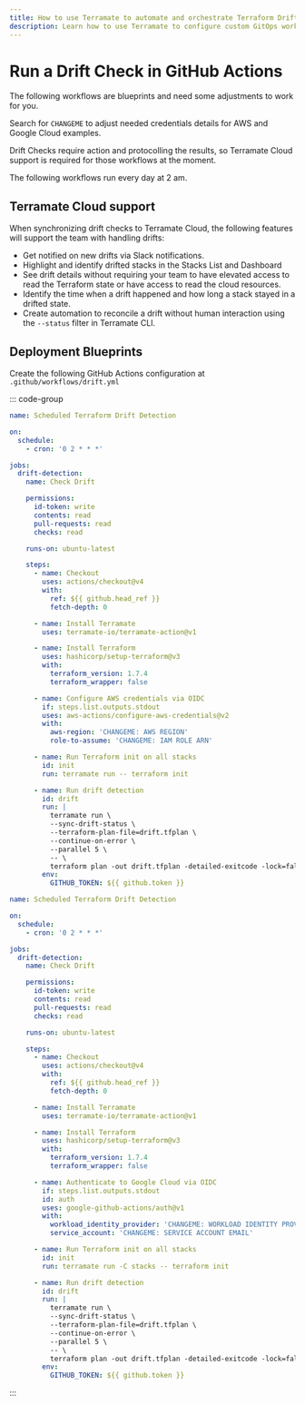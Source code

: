 ```yaml
---
title: How to use Terramate to automate and orchestrate Terraform Drift Checks in GitHub Actions
description: Learn how to use Terramate to configure custom GitOps workflows to automate and orchestrate Terraform and OpenTofu Drift Checks in GitHub Actions.
---
```


# Run a Drift Check in GitHub Actions

The following workflows are blueprints and need some adjustments to work for you.

Search for `CHANGEME` to adjust needed credentials details for AWS and Google Cloud examples.

Drift Checks require action and protocolling the results, so Terramate Cloud support is required for those workflows at the moment.

The following workflows run every day at 2 am.

## Terramate Cloud support

When synchronizing drift checks to Terramate Cloud, the following features will support the team with handling drifts:

- Get notified on new drifts via Slack notifications.
- Highlight and identify drifted stacks in the Stacks List and Dashboard
- See drift details without requiring your team to have elevated access to read the Terraform state or have access to read the cloud resources.
- Identify the time when a drift happened and how long a stack stayed in a drifted state.
- Create automation to reconcile a drift without human interaction using the `--status` filter in Terramate CLI.

## Deployment Blueprints

Create the following GitHub Actions configuration at `.github/workflows/drift.yml`

::: code-group

```yml [ AWS + Terramate Cloud ]
name: Scheduled Terraform Drift Detection

on:
  schedule:
    - cron: '0 2 * * *'

jobs:
  drift-detection:
    name: Check Drift

    permissions:
      id-token: write
      contents: read
      pull-requests: read
      checks: read

    runs-on: ubuntu-latest

    steps:
      - name: Checkout
        uses: actions/checkout@v4
        with:
          ref: ${{ github.head_ref }}
          fetch-depth: 0

      - name: Install Terramate
        uses: terramate-io/terramate-action@v1

      - name: Install Terraform
        uses: hashicorp/setup-terraform@v3
        with:
          terraform_version: 1.7.4
          terraform_wrapper: false

      - name: Configure AWS credentials via OIDC
        if: steps.list.outputs.stdout
        uses: aws-actions/configure-aws-credentials@v2
        with:
          aws-region: 'CHANGEME: AWS REGION'
          role-to-assume: 'CHANGEME: IAM ROLE ARN'

      - name: Run Terraform init on all stacks
        id: init
        run: terramate run -- terraform init

      - name: Run drift detection
        id: drift
        run: |
          terramate run \
          --sync-drift-status \
          --terraform-plan-file=drift.tfplan \
          --continue-on-error \
          --parallel 5 \
          -- \
          terraform plan -out drift.tfplan -detailed-exitcode -lock=false
        env:
          GITHUB_TOKEN: ${{ github.token }}
```

```yml [ GCP + Terramate Cloud ]
name: Scheduled Terraform Drift Detection

on:
  schedule:
    - cron: '0 2 * * *'

jobs:
  drift-detection:
    name: Check Drift

    permissions:
      id-token: write
      contents: read
      pull-requests: read
      checks: read

    runs-on: ubuntu-latest

    steps:
      - name: Checkout
        uses: actions/checkout@v4
        with:
          ref: ${{ github.head_ref }}
          fetch-depth: 0

      - name: Install Terramate
        uses: terramate-io/terramate-action@v1

      - name: Install Terraform
        uses: hashicorp/setup-terraform@v3
        with:
          terraform_version: 1.7.4
          terraform_wrapper: false

      - name: Authenticate to Google Cloud via OIDC
        if: steps.list.outputs.stdout
        id: auth
        uses: google-github-actions/auth@v1
        with:
          workload_identity_provider: 'CHANGEME: WORKLOAD IDENTITY PROVIDER ID'
          service_account: 'CHANGEME: SERVICE ACCOUNT EMAIL'

      - name: Run Terraform init on all stacks
        id: init
        run: terramate run -C stacks -- terraform init

      - name: Run drift detection
        id: drift
        run: |
          terramate run \
          --sync-drift-status \
          --terraform-plan-file=drift.tfplan \
          --continue-on-error \
          --parallel 5 \
          -- \
          terraform plan -out drift.tfplan -detailed-exitcode -lock=false
        env:
          GITHUB_TOKEN: ${{ github.token }}
```
:::
